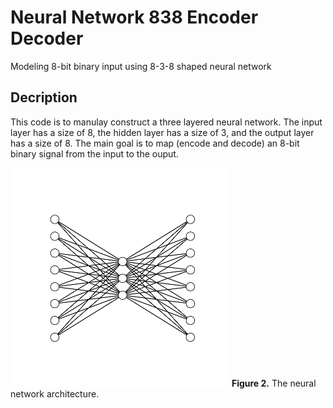 # Neural Network 838 Encoder Decoder
Modeling 8-bit binary input using 8-3-8 shaped neural network


## Decription
This code is to manulay construct a three layered neural network. The input layer has a size of 8, the hidden layer has a size of 3, and the output layer has a size of 8. The main goal is to map (encode and decode) an 8-bit binary signal from the input to the ouput.




![](Figure_2.png)
**Figure 2.** The neural network architecture.

